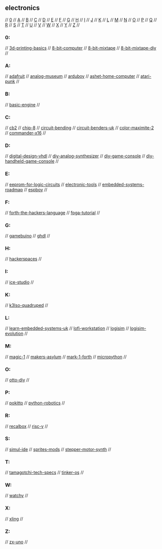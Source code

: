 ## electronics

// [0](#0) // [A](#a) // [B](#b) // [C](#c) // [D](#d) // [E](#e) // [F](#f) // [G](#g)
// [H](#h) // [I](#i) // [J](#j) // [K](#k) // [L](#l) // [M](#m) // [N](#n) // [O](#o)
// [P](#p) // [Q](#q) // [R](#r) // [S](#s) // [T](#t) // [U](#u) // [V](#v) // [W](#w)
// [X](#x) // [Y](#y) // [Z](#z) //

### 0:
// [3d-printing-basics](https://www.instructables.com/3D-Printing-Basics/)
// [8-bit-computer](https://eater.net/8bit/)
// [8-bit-mixtape](https://github.com/8BitMixtape)
// [8-bit-mixtape-diy](http://macumbista.net/?page_id=4607)
//

### A:
// [adafruit](https://www.adafruit.com/)
// [analog-museum](https://www.analogmuseum.org/english/)
// [arduboy](https://arduboy.com/)
// [ashet-home-computer](https://ashet.computer/index.htm)
// [atari-punk](https://www.instructables.com/Atari-Punk-Console-Synthesizer/)
//

### B:
// [basic-engine](http://basicengine.org/)
//

### C:
// [cb2](http://cb2.qrp.gr)
// [chip-8](https://chip-8.com/)
// [circuit-bending](http://www.anti-theory.com/soundart/circuitbend/)
// [circuit-benders-uk](https://www.circuitbenders.co.uk/)
// [color-maximite-2](https://geoffg.net/maximite.html)
// [commander-x16](https://www.commanderx16.com/forum/index.php?/home/)
//

### D:
// [digital-design-vhdl](https://www.youtube.com/playlist?list=PL7kkolCtIBKLukrBsEDwKRTE64JvaJDhM)
// [diy-analog-synthesizer](https://www.youtube.com/watch?v=ADZXv5DA7Ek)
// [diy-game-console](https://www.pocket-lint.com/games/news/nintendo/137374-can-t-buy-a-snes-classic-mini-how-to-build-your-own-retro-console-for-just-50)
// [diy-handheld-game-console](https://www.instructables.com/DIY-Raspberry-Pi-Zero-Handheld-Game-Console/)
//

### E:
// [eeprom-for-logic-circuits](https://maker.pro/custom/tutorial/how-to-use-eeproms-to-represent-logic-functions-in-circuits)
// [electronic-tools](https://www.circuitbasics.com/electronic-tools-and-equipment/)
// [embedded-systems-roadmap](https://www.leitner-fischer.com/2022/03/28/embedded-software-engineer-roadmap/)
// [espboy](https://www.espboy.com/)
//

### F:
// [forth-the-hackers-language](https://hackaday.com/2017/01/27/forth-the-hackers-language/)
// [fpga-tutorial](https://fpgatutorial.com/)
//

### G:
// [gamebuino](https://gamebuino.com/)
// [ghdl](https://github.com/ghdl/ghdl)
//

### H:
// [hackerspaces](https://wiki.hackerspaces.org/Hackerspaces)
//

### I:
// [ice-studio](https://github.com/FPGAwars/icestudio)
//

### K:
// [k3lso-quadruped](https://hackaday.io/project/176487-k3lso-quadruped)
//

### L:
// [learn-embedded-systems-uk](https://learnembeddedsystems.co.uk/)
// [lofi-workstation](http://www.noystoise.com/2009/05/lo-fi-workstation.html)
// [logisim](http://www.cburch.com/logisim/)
// [logisim-evolution](https://github.com/logisim-evolution/logisim-evolution)
//

### M:
// [magic-1](http://www.homebrewcpu.com/)
// [makers-asylum](https://www.makersasylum.com/)
// [mark-1-forth](http://www.aholme.co.uk/Mk1/Architecture.htm)
// [micropython](https://micropython.org/)
//

### O:
// [otto-diy](https://www.ottodiy.com/)
//

### P:
// [pokitto](https://www.pokitto.com/)
// [python-robotics](https://github.com/AtsushiSakai/PythonRobotics)
//

### R:
// [recalbox](https://www.recalbox.com/)
// [risc-v](https://riscv.org/)
//

### S:
// [simul-ide](https://www.simulide.com/p/home.html)
// [sprites-mods](https://spritesmods.com/?art=main)
// [stepper-motor-synth](https://www.hackster.io/JonJonKayne/arduino-midi-stepper-synth-d291ae)
//

### T:
// [tamagotchi-tech-specs](http://tama.loociano.com/)
// [tinker-os](https://tinkerboarding.co.uk/wiki/index.php/TinkerOS)
//

### W:
// [watchy](https://watchy.sqfmi.com/)
//

### X:
// [xling](https://github.com/mcusim/Xling)
//

### Z:
// [zx-uno](https://zxuno.speccy.org/index_e.shtml)
//

